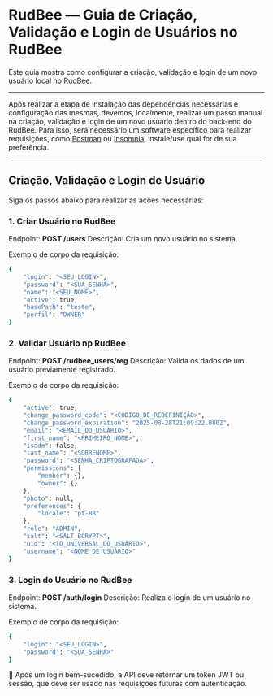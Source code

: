 # RudBee — Guia de Criação, Validação e Login de Usuários no RudBee

Este guia mostra como configurar a criação, validação e login de um novo usuário local no RudBee.

---

Após realizar a etapa de instalação das dependências necessárias e configuração das mesmas, devemos, localmente, realizar um passo manual na criação, validação e login de um novo usuário dentro do back-end do RudBee. Para isso, será necessário um software específico para realizar requisições, como [Postman](https://www.postman.com/downloads/) ou [Insomnia](https://insomnia.rest/download), instale/use qual for de sua preferência. 

---

## Criação, Validação e Login de Usuário 

Siga os passos abaixo para realizar as ações necessárias:

### 1. Criar Usuário no RudBee

Endpoint: **POST /users**
Descrição: Cria um novo usuário no sistema.

Exemplo de corpo da requisição:

```bash
{
    "login": "<SEU_LOGIN>",
    "password": "<SUA_SENHA>",
    "name": "<SEU_NOME>",
    "active": true,
    "basePath": "teste",
    "perfil": "OWNER"
}
```

### 2. Validar Usuário np RudBee

Endpoint: **POST /rudbee_users/reg**
Descrição: Valida os dados de um usuário previamente registrado.

Exemplo de corpo da requisição:

```bash
{
    "active": true,
    "change_password_code": "<CÓDIGO_DE_REDEFINIÇÃO>",
    "change_password_expiration": "2025-08-28T21:09:22.080Z",
    "email": "<EMAIL_DO_USUÁRIO>",
    "first_name": "<PRIMEIRO_NOME>",
    "isadm": false,
    "last_name": "<SOBRENOME>",
    "password": "<SENHA_CRIPTOGRAFADA>",
    "permissions": {
        "member": {},
        "owner": {}
    },
    "photo": null,
    "preferences": {
        "locale": "pt-BR"
    },
    "role": "ADMIN",
    "salt": "<SALT_BCRYPT>",
    "uid": "<ID_UNIVERSAL_DO_USUÁRIO>",
    "username": "<NOME_DE_USUÁRIO>"
}
```

### 3. Login do Usuário no RudBee

Endpoint: **POST /auth/login**
Descrição: Realiza o login de um usuário no sistema.

Exemplo de corpo da requisição:

```bash
{
    "login": "<SEU_LOGIN>",
    "password": "<SUA_SENHA>"
}
```

🔐 Após um login bem-sucedido, a API deve retornar um token JWT ou sessão, que deve ser usado nas requisições futuras com autenticação.